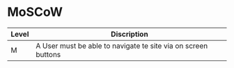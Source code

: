 # MoSCoW

|Level|Discription|
|-|-|
|M|A User must be able to navigate te site via on screen buttons|

